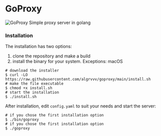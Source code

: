 # GoProxy

![GoProxy](https://i.imgur.com/uPDYT2n_d.webp?maxwidth=760&fidelity=grand)
Simple proxy server in golang

### Installation

The installation has two options:

1. clone the repository and make a build
2. install the binary for your system. Exceptions: macOS

```shell
# download the installer
$ curl -LO https://raw.githubusercontent.com/algrvvv/goproxy/main/install.sh
# make the file executable
$ chmod +x install.sh
# start the installation
$ ./install.sh
```

After installation, edit `config.yaml` to suit your needs and start the server:
```shell
# if you chose the first installation option
$ ./bin/goproxy
# if you chose the first installation option
$ ./goproxy
```
